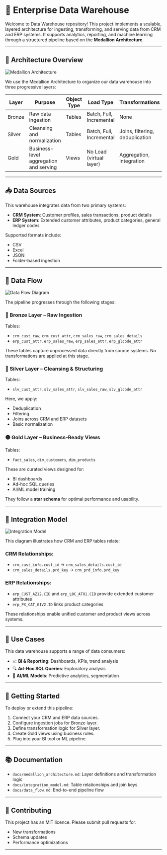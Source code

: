 # 🏢 Enterprise Data Warehouse

Welcome to Data Warehouse repository! This project implements a scalable, layered architecture for ingesting, 
transforming, and serving data from CRM and ERP systems. It supports analytics, reporting, and machine learning through a structured pipeline based on the **Medallion Architecture**.

---

## 🧱 Architecture Overview

![Medallion Architecture](docs/implimentation-docs/DataArchitecture.jpg)

We use the Medallion Architecture to organize our data warehouse into three progressive layers:

| Layer   | Purpose                                | Object Type | Load Type                  | Transformations                          | Data Model         |
|---------|----------------------------------------|-------------|----------------------------|------------------------------------------|--------------------|
| Bronze  | Raw data ingestion                     | Tables      | Batch, Full, Incremental   | None                                     | Raw (No model)     |
| Silver  | Cleansing and normalization            | Tables      | Batch, Full, Incremental   | Joins, filtering, deduplication          | Normalized         |
| Gold    | Business-level aggregation and serving | Views       | No Load (virtual layer)    | Aggregation, integration                 | Star Schema, Aggregated |

---

## 📥 Data Sources

This warehouse integrates data from two primary systems:

- **CRM System**: Customer profiles, sales transactions, product details
- **ERP System**: Extended customer attributes, product categories, general ledger codes

Supported formats include:
- CSV
- Excel
- JSON
- Folder-based ingestion

---

## 🔄 Data Flow

![Data Flow Diagram](docs/implimentation-docs/DataFlowDiagram.png)

The pipeline progresses through the following stages:

### 🔹 Bronze Layer – Raw Ingestion
Tables:
- `crm_cust_raw`, `crm_cust_attr`, `crm_sales_raw`, `crm_sales_details`
- `erp_cust_attr`, `erp_sales_raw`, `erp_sales_attr`, `erp_glcode_attr`

These tables capture unprocessed data directly from source systems. No transformations are applied at this stage.

### 🔸 Silver Layer – Cleansing & Structuring
Tables:
- `slv_cust_attr`, `slv_sales_attr`, `slv_sales_raw`, `slv_glcode_attr`

Here, we apply:
- Deduplication
- Filtering
- Joins across CRM and ERP datasets
- Basic normalization

### 🟡 Gold Layer – Business-Ready Views
Tables:
- `fact_sales`, `dim_customers`, `dim_products`

These are curated views designed for:
- BI dashboards
- Ad-hoc SQL queries
- AI/ML model training

They follow a **star schema** for optimal performance and usability.

---

## 🔗 Integration Model

![Integration Model](docs/implimentation-docs/IntergrationModel.jpg)

This diagram illustrates how CRM and ERP tables relate:

### CRM Relationships:
- `crm_cust_info.cust_id` → `crm_sales_details.cust_id`
- `crm_sales_details.prd_key` → `crm_prd_info.prd_key`

### ERP Relationships:
- `erp_CUST_AZ12.CID` and `erp_LOC_AT01.CID` provide extended customer attributes
- `erp_PX_CAT_G1V2.ID` links product categories

These relationships enable unified customer and product views across systems.

---

## 🎯 Use Cases

This data warehouse supports a range of data consumers:
- 📈 **BI & Reporting**: Dashboards, KPIs, trend analysis
- 🔍 **Ad-Hoc SQL Queries**: Exploratory analysis
- 🤖 **AI/ML Models**: Predictive analytics, segmentation

---

## 🚀 Getting Started

To deploy or extend this pipeline:
1. Connect your CRM and ERP data sources.
2. Configure ingestion jobs for Bronze layer.
3. Define transformation logic for Silver layer.
4. Create Gold views using business rules.
5. Plug into your BI tool or ML pipeline.

---

## 📚 Documentation

- `docs/medallion_architecture.md`: Layer definitions and transformation logic
- `docs/integration_model.md`: Table relationships and join keys
- `docs/data_flow.md`: End-to-end pipeline flow

---

## 🙌 Contributing

This project has an MIT licence. Please submit pull requests for:
- New transformations
- Schema updates
- Performance optimizations

---
